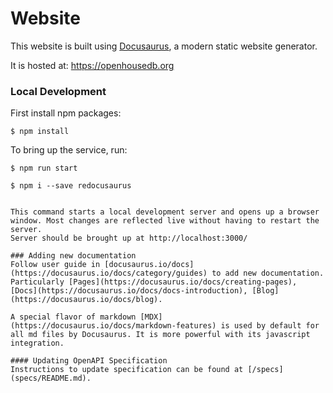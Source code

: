 # Website

This website is built using [Docusaurus](https://docusaurus.io/), a modern static website generator.

It is hosted at: https://openhousedb.org

### Local Development
First install npm packages:
```
$ npm install
```

To bring up the service, run:
```
$ npm run start
```

```
$ npm i --save redocusaurus


This command starts a local development server and opens up a browser window. Most changes are reflected live without having to restart the server.
Server should be brought up at http://localhost:3000/

### Adding new documentation
Follow user guide in [docusaurus.io/docs](https://docusaurus.io/docs/category/guides) to add new documentation. Particularly [Pages](https://docusaurus.io/docs/creating-pages), [Docs](https://docusaurus.io/docs/docs-introduction), [Blog](https://docusaurus.io/docs/blog).

A special flavor of markdown [MDX](https://docusaurus.io/docs/markdown-features) is used by default for all md files by Docusaurus. It is more powerful with its javascript integration.

#### Updating OpenAPI Specification
Instructions to update specification can be found at [/specs](specs/README.md).
